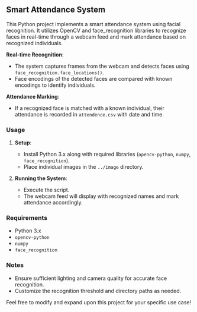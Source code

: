 ## Smart Attendance System

This Python project implements a smart attendance system using facial recognition. It utilizes OpenCV and face_recognition libraries to recognize faces in real-time through a webcam feed and mark attendance based on recognized individuals.

**Real-time Recognition**:
   - The system captures frames from the webcam and detects faces using `face_recognition.face_locations()`.
   - Face encodings of the detected faces are compared with known encodings to identify individuals.

**Attendance Marking**:
   - If a recognized face is matched with a known individual, their attendance is recorded in `attendence.csv` with date and time.

### Usage

1. **Setup**:
   - Install Python 3.x along with required libraries (`opencv-python`, `numpy`, `face_recognition`).
   - Place individual images in the `../image` directory.

2. **Running the System**:
   - Execute the script.
   - The webcam feed will display with recognized names and mark attendance accordingly.

### Requirements

- Python 3.x
- `opencv-python`
- `numpy`
- `face_recognition`

### Notes

- Ensure sufficient lighting and camera quality for accurate face recognition.
- Customize the recognition threshold and directory paths as needed.
  
Feel free to modify and expand upon this project for your specific use case!
